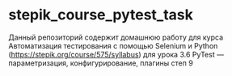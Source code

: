# stepik_course_pytest_task
Данный репозиторий содержит домашнюю работу для курса Автоматизация тестирования с помощью Selenium и Python (https://stepik.org/course/575/syllabus) для урока 3.6 PyTest — параметризация, конфигурирование, плагины степ 9
